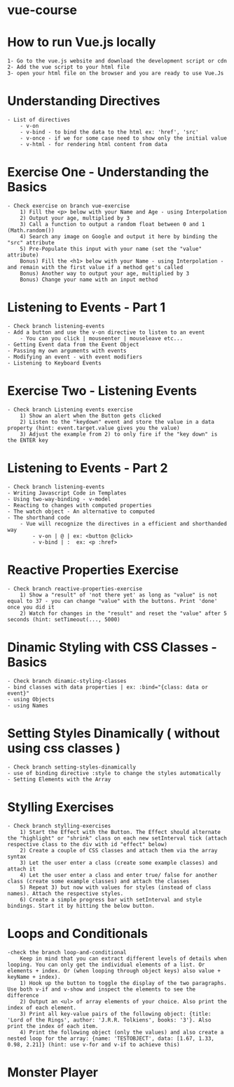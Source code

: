 # vue-course

# How to run Vue.js locally

    1- Go to the vue.js website and download the development script or cdn
    2- Add the vue script to your html file 
    3- open your html file on the browser and you are ready to use Vue.Js

# Understanding Directives

    - List of directives 
        - v-on
        - v-bind - to bind the data to the html ex: 'href', 'src'
        - v-once - if we for some case need to show only the initial value
        - v-html - for rendering html content from data

# Exercise One - Understanding the Basics

    - Check exercise on branch vue-exercise
        1) Fill the <p> below with your Name and Age - using Interpolation
        2) Output your age, multiplied by 3
        3) Call a function to output a random float between 0 and 1 (Math.random())
        4) Search any image on Google and output it here by binding the "src" attribute
        5) Pre-Populate this input with your name (set the "value" attribute)
        Bonus) Fill the <h1> below with your Name - using Interpolation - and remain with the first value if a method get's called
        Bonus) Another way to output your age, multiplied by 3
        Bonus) Change your name with an input method

# Listening to Events - Part 1

    - Check branch listening-events
    - Add a button and use the v-on directive to listen to an event
        - You can you click | mouseenter | mouseleave etc...   
    - Getting Event data from the Event Object  
    - Passing my own arguments with events
    - Modifying an event - with event modifiers
    - Listening to Keyboard Events 

# Exercise Two - Listening Events

    - Check branch Listening events exercise
        1) Show an alert when the Button gets clicked
        2) Listen to the "keydown" event and store the value in a data property (hint: event.target.value gives you the value)
        3) Adjust the example from 2) to only fire if the "key down" is the ENTER key

# Listening to Events - Part 2

    - Check branch listening-events
    - Writing Javascript Code in Templates
    - Using two-way-binding - v-model
    - Reacting to changes with computed properties
    - The watch object - An alternative to computed
    - The shorthand code 
        - Vue will recognize the directives in a efficient and shorthanded way
            - v-on | @ | ex: <button @click>
            - v-bind | :  ex: <p :href>

# Reactive Properties Exercise

    - Check branch reactive-properties-exercise
        1) Show a "result" of 'not there yet' as long as "value" is not equal to 37 - you can change "value" with the buttons. Print 'done' once you did it
        2) Watch for changes in the "result" and reset the "value" after 5 seconds (hint: setTimeout(..., 5000)

# Dinamic Styling with CSS Classes - Basics

    - Check branch dinamic-styling-classes
    - bind classes with data properties | ex: :bind="{class: data or event}"
    - using Objects
    - using Names

# Setting Styles Dinamically ( without using css classes )

    - Check branch setting-styles-dinamically
    - use of binding directive :style to change the styles automatically
    - Setting Elements with the Array 

# Stylling Exercises

    - Check branch stylling-exercises
        1) Start the Effect with the Button. The Effect should alternate the "highlight" or "shrink" class on each new setInterval tick (attach respective class to the div with id "effect" below)
        2) Create a couple of CSS classes and attach them via the array syntax
        3) Let the user enter a class (create some example classes) and attach it
        4) Let the user enter a class and enter true/ false for another class (create some example classes) and attach the classes 
        5) Repeat 3) but now with values for styles (instead of class names). Attach the respective styles.
        6) Create a simple progress bar with setInterval and style bindings. Start it by hitting the below button.

# Loops and Conditionals

    -check the branch loop-and-conditional
        Keep in mind that you can extract different levels of details when looping. You can only get the individual elements of a list. Or elements + index. Or (when looping through object keys) also value + keyName + index).
        1) Hook up the button to toggle the display of the two paragraphs. Use both v-if and v-show and inspect the elements to see the difference
        2) Output an <ul> of array elements of your choice. Also print the index of each element.
        3) Print all key-value pairs of the following object: {title: 'Lord of the Rings', author: 'J.R.R. Tolkiens', books: '3'}. Also print the index of each item.
        4) Print the following object (only the values) and also create a nested loop for the array: {name: 'TESTOBJECT', data: [1.67, 1.33, 0.98, 2.21]} (hint: use v-for and v-if to achieve this)

# Monster Player
    
